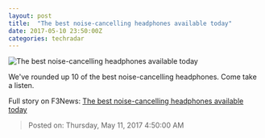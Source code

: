 ```yaml
---
layout: post
title:  "The best noise-cancelling headphones available today"
date: 2017-05-10 23:50:00Z
categories: techradar
---
```


![The best noise-cancelling headphones available today](http://cdn.mos.cms.futurecdn.net/ceb60464736ffb77c6aaa19599728e1f-1200-80.jpg)

We've rounded up 10 of the best noise-cancelling headphones. Come take a listen.


Full story on F3News: [The best noise-cancelling headphones available today](http://www.f3nws.com/n/2AVGrC)

> Posted on: Thursday, May 11, 2017 4:50:00 AM
